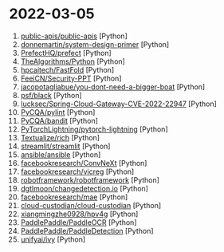 # 2022-03-05

1. [public-apis/public-apis](https://github.com/public-apis/public-apis "A collective list of free APIs") [Python]
2. [donnemartin/system-design-primer](https://github.com/donnemartin/system-design-primer "Learn how to design large-scale systems. Prep for the system design interview. Includes Anki flashcards.") [Python]
3. [PrefectHQ/prefect](https://github.com/PrefectHQ/prefect "The easiest way to automate your data") [Python]
4. [TheAlgorithms/Python](https://github.com/TheAlgorithms/Python "All Algorithms implemented in Python") [Python]
5. [hpcaitech/FastFold](https://github.com/hpcaitech/FastFold "Optimizing Protein Structure Prediction Model Training and Inference on GPU Clusters") [Python]
6. [FeeiCN/Security-PPT](https://github.com/FeeiCN/Security-PPT "Security-related Slide Presentation（大安全各领域各公司各会议分享的PPT）") [Python]
7. [jacopotagliabue/you-dont-need-a-bigger-boat](https://github.com/jacopotagliabue/you-dont-need-a-bigger-boat "An end-to-end implementation of intent prediction with Metaflow and other cool tools") [Python]
8. [psf/black](https://github.com/psf/black "The uncompromising Python code formatter") [Python]
9. [lucksec/Spring-Cloud-Gateway-CVE-2022-22947](https://github.com/lucksec/Spring-Cloud-Gateway-CVE-2022-22947 "CVE-2022-22947") [Python]
10. [PyCQA/pylint](https://github.com/PyCQA/pylint "It's not just a linter that annoys you!") [Python]
11. [PyCQA/bandit](https://github.com/PyCQA/bandit "Bandit is a tool designed to find common security issues in Python code.") [Python]
12. [PyTorchLightning/pytorch-lightning](https://github.com/PyTorchLightning/pytorch-lightning "The lightweight PyTorch wrapper for high-performance AI research. Scale your models, not the boilerplate.") [Python]
13. [Textualize/rich](https://github.com/Textualize/rich "Rich is a Python library for rich text and beautiful formatting in the terminal.") [Python]
14. [streamlit/streamlit](https://github.com/streamlit/streamlit "Streamlit — The fastest way to build data apps in Python") [Python]
15. [ansible/ansible](https://github.com/ansible/ansible "Ansible is a radically simple IT automation platform that makes your applications and systems easier to deploy and maintain. Automate everything from code deployment to network configuration to cloud management, in a language that approaches plain English, using SSH, with no agents to install on remote systems. https://docs.ansible.com.") [Python]
16. [facebookresearch/ConvNeXt](https://github.com/facebookresearch/ConvNeXt "Code release for ConvNeXt model") [Python]
17. [facebookresearch/vicreg](https://github.com/facebookresearch/vicreg "VICReg official code base") [Python]
18. [robotframework/robotframework](https://github.com/robotframework/robotframework "Generic automation framework for acceptance testing and RPA") [Python]
19. [dgtlmoon/changedetection.io](https://github.com/dgtlmoon/changedetection.io "changedetection.io - The best and simplest self-hosted free open source website change detection monitoring and notification service. An alternative to Visualping, Watchtower etc. Designed for simplicity - the main goal is to simply monitor which websites had a text change for free. Free Open source web page change detection") [Python]
20. [facebookresearch/mae](https://github.com/facebookresearch/mae "PyTorch implementation of MAE https//arxiv.org/abs/2111.06377") [Python]
21. [cloud-custodian/cloud-custodian](https://github.com/cloud-custodian/cloud-custodian "Rules engine for cloud security, cost optimization, and governance, DSL in yaml for policies to query, filter, and take actions on resources") [Python]
22. [xiangmingzhe0928/hpv4g](https://github.com/xiangmingzhe0928/hpv4g "hpv seckill 约苗 九价 疫苗秒杀 👧 💉") [Python]
23. [PaddlePaddle/PaddleOCR](https://github.com/PaddlePaddle/PaddleOCR "Awesome multilingual OCR toolkits based on PaddlePaddle (practical ultra lightweight OCR system, support 80+ languages recognition, provide data annotation and synthesis tools, support training and deployment among server, mobile, embedded and IoT devices)") [Python]
24. [PaddlePaddle/PaddleDetection](https://github.com/PaddlePaddle/PaddleDetection "Object Detection toolkit based on PaddlePaddle. It supports object detection, instance segmentation, multiple object tracking and real-time multi-person keypoint detection.") [Python]
25. [unifyai/ivy](https://github.com/unifyai/ivy "The Unified Machine Learning Framework") [Python]
